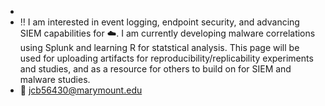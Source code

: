 - 
- :bangbang: I am interested in event logging, endpoint security, and advancing SIEM capabilities for :cloud:. I am currently developing malware correlations using Splunk and learning R for statstical analysis. This page will be used for uploading artifacts for reproducibility/replicability experiments and studies, and as a resource for others to build on for SIEM and malware studies. 
- :e-mail: jcb56430@marymount.edu

<!---
fatedbuilder/fatedbuilder is a ✨ special ✨ repository because its `README.md` (this file) appears on your GitHub profile.
You can click the Preview link to take a look at your changes.
--->
